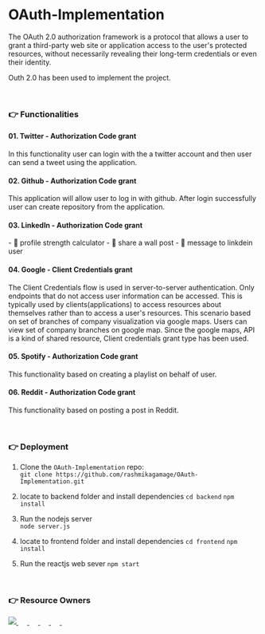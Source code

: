 # OAuth-Implementation

The OAuth 2.0 authorization framework is a protocol that allows a user to grant a third-party web site or application access to the user's protected resources, without necessarily revealing their long-term credentials or even their identity.

Outh 2.0 has been used to implement the project. 

&emsp;
&emsp;

### 👉 Functionalities

<h4> 01. Twitter - Authorization Code grant</h4>
<p> In this functionality user can login with the a twitter account and  then user can send a tweet using the application. </p>

<h4> 02. Github - Authorization Code grant</h4>
<p> This application will allow user to log in with github. After login successfully user can create repository from the application. </p>

<h4> 03. LinkedIn - Authorization Code grant</h4>
- 🎢 profile strength calculator
- 🔭 share a wall post
- 🔭 message to linkdein user

<h4> 04. Google - Client Credentials grant </h4>
<p> The Client Credentials flow is used in server-to-server authentication. Only endpoints that do not access user information can be accessed. This is typically used by clients(applications) to access resources about themselves rather than to access a user's resources.
This scenario based on set of branches of company visualization via google maps. Users can view set of company branches on google map. Since the google maps, API is a kind of shared resource, Client credentials grant type has been used. 
 </p>

<h4> 05. Spotify - Authorization Code grant</h4>
<p> This functionality based on creating a playlist on behalf of user. </p>

<h4> 06. Reddit - Authorization Code grant</h4>
<p> This functionality based on posting a post in Reddit. </p>


&emsp;
### 👉 Deployment

1. Clone the `OAuth-Implementation` repo:  
`git clone https://github.com/rashmikagamage/OAuth-Implementation.git`

1. locate to backend folder and install dependencies 
`cd backend`
`npm install`

1. Run the nodejs server  
`node server.js`


1. locate to frontend folder and install dependencies
`cd frontend` 
`npm install`

1. Run the reactjs web sever 
`npm start`

&emsp;
### 👉 Resource Owners

<p align="left"> 
  

  <a href="https://dart.dev/">
    <img alt="" src="https://twitter.com/ahmadshaikhk"><img src="https://img.shields.io/badge/-Twitter-1DA1F2?style=for-the-badge&logo=Twitter&logoColor=white"/>
  </a>
&emsp;
<a href="https://python.org/">
    <img alt="" src="https://img.shields.io/badge/-LinkedIn-0077B5?style=for-the-badge&logo=Linkedin&logoColor=white"/>
  </a>
  &emsp;
<a href="https://www.java.com/en/">
    <img alt="" src="https://img.shields.io/badge/GitHub-100000?style=for-the-badge&logo=github&logoColor=white"/>
  </a>
&emsp;
<a href="https://www.java.com/en/">
    <img alt="" src="https://img.shields.io/badge/Google-red?style=for-the-badge&logo=google&logoColor=white"/>
  </a>
  &emsp;
  
<a href="https://www.java.com/en/">
    <img alt="" src="https://img.shields.io/badge/Spotify-green?style=for-the-badge&logo=spotify&logoColor=white"/>
  </a>
 &emsp;
  
<a href="https://www.java.com/en/">
    <img alt="" src="https://img.shields.io/badge/Reddit-red?style=for-the-badge&logo=reddit&logoColor=white"/>
  </a>

</p>



